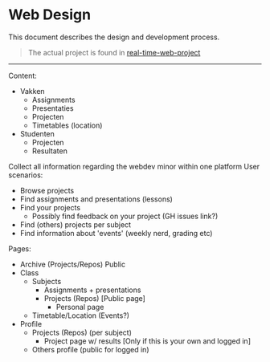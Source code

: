 # Web Design
This document describes the design and development process.
> The actual project is found in [real-time-web-project](https://github.com/vandijkstef/real-time-web-project)

---

Content:
- Vakken
	- Assignments
	- Presentaties
	- Projecten
	- Timetables (location)
- Studenten
	- Projecten
	- Resultaten

Collect all information regarding the webdev minor within one platform
User scenarios:
- Browse projects
- Find assignments and presentations (lessons)
- Find your projects
	- Possibly find feedback on your project (GH issues link?)
- Find (others) projects per subject
- Find information about 'events' (weekly nerd, grading etc)


Pages:
- Archive (Projects/Repos) Public
- Class
	- Subjects
		- Assignments + presentations
		- Projects (Repos) [Public page]
			- Personal page
	- Timetable/Location (Events?)
- Profile
	- Projects (Repos) (per subject)
		- Project page w/ results [Only if this is your own and logged in]
	- Others profile (public for logged in)